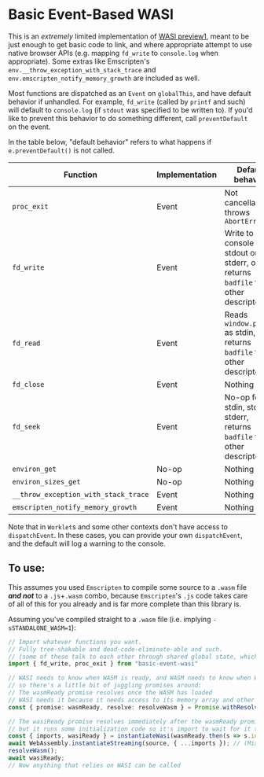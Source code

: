 
# Basic Event-Based WASI

This is an *extremely* limited implementation of [WASI preview1](https://github.com/WebAssembly/WASI/blob/main/legacy/preview1/docs.md), meant to be just enough to get basic code to link, and where appropriate attempt to use native browser APIs (e.g. mapping `fd_write` to `console.log` when appropriate). Some extras like Emscripten's `env.__throw_exception_with_stack_trace` and `env.emscripten_notify_memory_growth` are included as well.

Most functions are dispatched as an `Event` on `globalThis`, and have default behavior if unhandled. For example, `fd_write` (called by `printf` and such) will default to `console.log` (if `stdout` was specified to be written to).  If you'd like to prevent this behavior to do something different, call `preventDefault` on the event.

In the table below, "default behavior" refers to what happens if `e.preventDefault()` is not called.

|Function|Implementation|Default behavior|
|--------|--------------|----------------|
|`proc_exit`|Event|Not cancellable, throws `AbortError`|
|`fd_write`|Event|Write to console as stdout or stderr, or returns `badfile` for other descriptors|
|`fd_read`|Event|Reads `window.prompt` as stdin, or returns `badfile` for other descriptors|
|`fd_close`|Event|Nothing|
|`fd_seek`|Event|No-op for stdin, stdout, stderr, returns `badfile` for other descriptors|
|`environ_get`|No-op|Nothing|
|`environ_sizes_get`|No-op|Nothing|
|`__throw_exception_with_stack_trace`|Event|Nothing|
|`emscripten_notify_memory_growth`|Event|Nothing|

Note that in `Worklet`s and some other contexts don't have access to `dispatchEvent`. In these cases, you can provide your own `dispatchEvent`, and the default will log a warning to the console.

## To use:

This assumes you used `Emscripten` to compile some source to a `.wasm` file ***and not*** to a `.js`+`.wasm` combo, because `Emscripten`'s `.js` code takes care of all of this for you already and is far more complete than this library is.

Assuming you've compiled straight to a `.wasm` file (i.e. implying `-sSTANDALONE_WASM=1`):

```typescript
// Import whatever functions you want.
// Fully tree-shakable and dead-code-eliminate-able and such.
// (some of these talk to each other through shared global state, which `instantiateWasi` below takes care of for you)
import { fd_write, proc_exit } from "basic-event-wasi" 

// WASI needs to know when WASM is ready, and WASM needs to know when WASI is ready,
// so there's a little bit of juggling promises around:
// The wasmReady promise resolves once the WASM has loaded
// WASI needs it because it needs access to its memory array and other things.
const { promise: wasmReady, resolve: resolveWasm } = Promise.withResolvers<WebAssemblyInstantiatedSource>();

// The wasiReady promise resolves immediately after the wasmReady promise resolves,
// but it runs some initialization code so it's import to wait for it too.
const { imports, wasiReady } = instantiateWasi(wasmReady.then(s => s.instance), { fd_write, proc_exit });
await WebAssembly.instantiateStreaming(source, { ...imports }); // (Mix in other imports if you got 'em too)
resolveWasm();
await wasiReady;
// Now anything that relies on WASI can be called

```